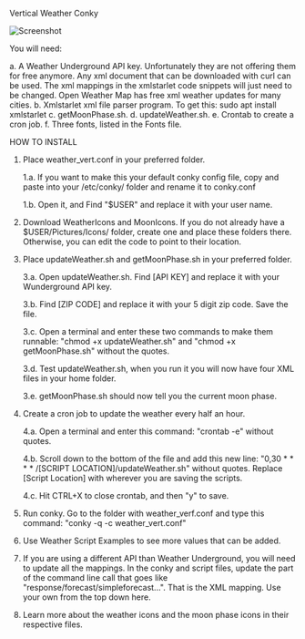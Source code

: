 Vertical Weather Conky

![Screenshot](https://github.com/theMountainThatOverrides/Vertical-Weather-Conky/blob/master/Screenshot.png)

You will need:

a. A Weather Underground API key. Unfortunately they are not offering them for free anymore. Any xml document that can be downloaded with curl can be used. The xml mappings in the xmlstarlet code snippets will just need to be changed. Open Weather Map has free xml weather updates for many cities.
b. Xmlstarlet xml file parser program. To get this: sudo apt install xmlstarlet
c. getMoonPhase.sh.
d. updateWeather.sh.
e. Crontab to create a cron job.
f. Three fonts, listed in the Fonts file.


HOW TO INSTALL

1. Place weather_vert.conf in your preferred folder.

    1.a. If you want to make this your default conky config file, copy and paste into your /etc/conky/ folder and rename it to conky.conf

    1.b. Open it, and Find "$USER" and replace it with your user name.

2. Download WeatherIcons and MoonIcons. If you do not already have a $USER/Pictures/Icons/ folder, create one and place these folders there. Otherwise, you can edit the code to point to their location.

3. Place updateWeather.sh and getMoonPhase.sh in your preferred folder. 

    3.a. Open updateWeather.sh. Find [API KEY] and replace it with your Wunderground API key.

    3.b. Find [ZIP CODE] and replace it with your 5 digit zip code. Save the file.

    3.c. Open a terminal and enter these two commands to make them runnable: "chmod +x updateWeather.sh" and "chmod +x getMoonPhase.sh" without the quotes.

    3.d. Test updateWeather.sh, when you run it you will now have four XML files in your home folder.

    3.e. getMoonPhase.sh should now tell you the current moon phase.

4. Create a cron job to update the weather every half an hour.

    4.a. Open a terminal and enter this command: "crontab -e" without quotes.

    4.b. Scroll down to the bottom of the file and add this new line: "0,30 * * * * /[SCRIPT LOCATION]/updateWeather.sh" without quotes. Replace [Script Location] with wherever you are saving the scripts.

    4.c. Hit CTRL+X to close crontab, and then "y" to save.

6. Run conky. Go to the folder with weather_verf.conf and type this command: "conky -q -c weather_vert.conf"

7. Use Weather Script Examples to see more values that can be added. 

8. If you are using a different API than Weather Underground, you will need to update all the mappings. In the conky and script files, update the part of the command line call that goes like "response/forecast/simpleforecast...". That is the XML mapping. Use your own from the top down here.

9. Learn more about the weather icons and the moon phase icons in their respective files.

